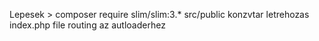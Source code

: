 Lepesek > 
composer require slim/slim:3.*
src/public konzvtar letrehozas
index.php file
routing az autloaderhez